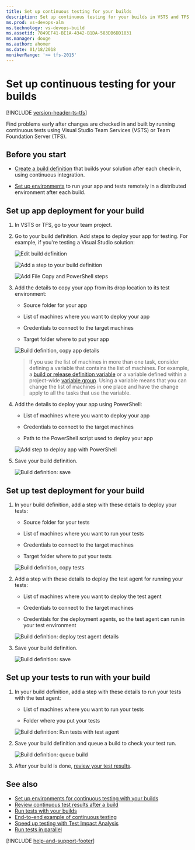 ```yaml
---
title: Set up continuous testing for your builds
description: Set up continuous testing for your builds in VSTS and TFS 
ms.prod: vs-devops-alm
ms.technology: vs-devops-build
ms.assetid: 7849EF41-BE1A-4342-B1DA-583DB6DD1831
ms.manager: douge
ms.author: ahomer
ms.date: 01/18/2018
monikerRange: '>= tfs-2015'
---
```


# Set up continuous testing for your builds

[!INCLUDE [version-header-ts-tfs](_shared/version-header-ts-tfs.md)]

Find problems early after changes are checked in and built by running continuous tests using Visual Studio Team Services (VSTS) or Team Foundation Server (TFS).

## Before you start

* [Create a build definition](../../build-release/overview.md) that builds your solution after each check-in, using continuous integration.

* [Set up environments](set-up-continuous-test-environments-builds.md) to run your app and tests remotely in a distributed environment after each build.

## Set up app deployment for your build

1. In VSTS or TFS, go to your team project.

1. Go to your build definition. Add steps to deploy your app for testing. For example, if you're testing a Visual Studio solution:

   ![Edit build definition](_img/edit-build-definition.png)

   ![Add a step to your build definition](_img/set-up-continuous-testing-builds/add-build-step.png)

   ![Add File Copy and PowerShell steps](_img/set-up-continuous-testing-builds/add-file-copy-powershell-steps.png)

1. Add the details to copy your app from its drop location to its test environment:

   * Source folder for your app

   * List of machines where you want to deploy your app

   * Credentials to connect to the target machines  

   * Target folder where to put your app

   ![Build definition, copy app details](_img/set-up-continuous-testing-builds/copy-app-test-environment.png)

   > If you use the list of machines in more than one task, consider defining
   a variable that contains the list of machines. For example, a
   [build or release definition variable](../../build-release/concepts/definitions/release/variables.md)
   or a variable defined within a project-wide 
   [variable group](../../build-release/concepts/library/variable-groups.md).
   Using a variable means that you can change the list of machines in one place
   and have the change apply to all the tasks that use the variable.

1. Add the details to deploy your app using PowerShell:

   * List of machines where you want to deploy your app

   * Credentials to connect to the target machines  

   * Path to the PowerShell script used to deploy your app

   ![Add step to deploy app with PowerShell](_img/set-up-continuous-testing-builds/run-powershell-details.png)

1. Save your build definition.

   ![Build definition: save](_img/set-up-continuous-testing-builds/save-build-definition.png)

## Set up test deployment for your build

1. In your build definition, add a step with these details to deploy your tests:

   * Source folder for your tests

   * List of machines where you want to run your tests

   * Credentials to connect to the target machines  

   * Target folder where to put your tests

   ![Build definition, copy tests](_img/set-up-continuous-testing-builds/copy-tests.png)

1. Add a step with these details to deploy the test agent for running your tests:

   * List of machines where you want to deploy the test agent

   * Credentials to connect to the target machines  

   * Credentials for the deployment agents, so the test agent can run in your test environment

   ![Build definition: deploy test agent details](_img/set-up-continuous-testing-builds/deploy-test-agent.png)

1. Save your build definition.

   ![Build definition: save](_img/set-up-continuous-testing-builds/save-build-definition.png)

## Set up your tests to run with your build

1. In your build definition, add a step with these details to run your tests with the test agent:

   * List of machines where you want to run your tests

   * Folder where you put your tests

   ![Build definition: Run tests with test agent](_img/set-up-continuous-testing-builds/run-tests-with-test-agent.png)

1. Save your build definition and queue a build to check your test run.

   ![Build definition: queue build](_img/queue-build.png)

1. After your build is done, [review your test results](review-continuous-test-results-after-build.md).

## See also

* [Set up environments for continuous testing with your builds](set-up-continuous-test-environments-builds.md)
* [Review continuous test results after a build](review-continuous-test-results-after-build.md)
* [Run tests with your builds](getting-started-with-continuous-testing.md)
* [End-to-end example of continuous testing](example-continuous-testing.md)
* [Speed up testing with Test Impact Analysis](test-impact-analysis.md)
* [Run tests in parallel](run-tests-in-parallel.md)

[!INCLUDE [help-and-support-footer](_shared/help-and-support-footer.md)] 
